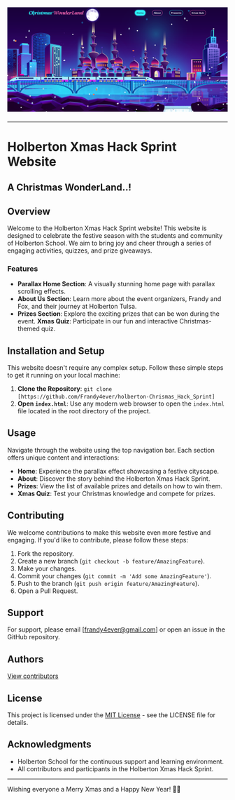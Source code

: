 ![Christmas upon Tulsa](asset/image/Home-Images/main-page.png)
---
---
# Holberton Xmas Hack Sprint Website

## A Christmas WonderLand..!

## Overview
Welcome to the Holberton Xmas Hack Sprint website! This website is designed to celebrate the festive season with the students and community of Holberton School. We aim to bring joy and cheer through a series of engaging activities, quizzes, and prize giveaways.

### Features
* **Parallax Home Section**: A visually stunning home page with parallax scrolling effects.
* **About Us Section**: Learn more about the event organizers, Frandy and Fox, and their journey at Holberton Tulsa.
* **Prizes Section**: Explore the exciting prizes that can be won during the event.
**Xmas Quiz**: Participate in our fun and interactive Christmas-themed quiz.

## Installation and Setup
This website doesn't require any complex setup. Follow these simple steps to get it running on your local machine:
1. **Clone the Repository**:
`git clone [https://github.com/Frandy4ever/holberton-Chrismas_Hack_Sprint]`
2. **Open `index.html`**: Use any modern web browser to open the `index.html` file located in the root directory of the project.

## Usage
Navigate through the website using the top navigation bar. Each section offers unique content and interactions:

* **Home**: Experience the parallax effect showcasing a festive cityscape.
* **About**: Discover the story behind the Holberton Xmas Hack Sprint.
* **Prizes**: View the list of available prizes and details on how to win them.
* **Xmas Quiz**: Test your Christmas knowledge and compete for prizes.

## Contributing
We welcome contributions to make this website even more festive and engaging. 
If you'd like to contribute, please follow these steps:

1. Fork the repository.
2. Create a new branch (`git checkout -b feature/AmazingFeature`).
3. Make your changes.
4. Commit your changes (`git commit -m 'Add some AmazingFeature'`).
5. Push to the branch (`git push origin feature/AmazingFeature`).
6. Open a Pull Request.

## Support
For support, please email [frandy4ever@gmail.com] or open an issue in the GitHub repository.

## Authors
[View contributors](https://github.com/Frandy4ever/holberton-Chrismas_Hack_Sprint/blob/main/AUTHORS)

## License
This project is licensed under the [MIT License](https://github.com/Frandy4ever/holberton-Chrismas_Hack_Sprint/blob/main/LICENSE) - see the LICENSE file for details.

## Acknowledgments
* Holberton School for the continuous support and learning environment.
* All contributors and participants in the Holberton Xmas Hack Sprint.
---
Wishing everyone a Merry Xmas and a Happy New Year! 🎄🎉